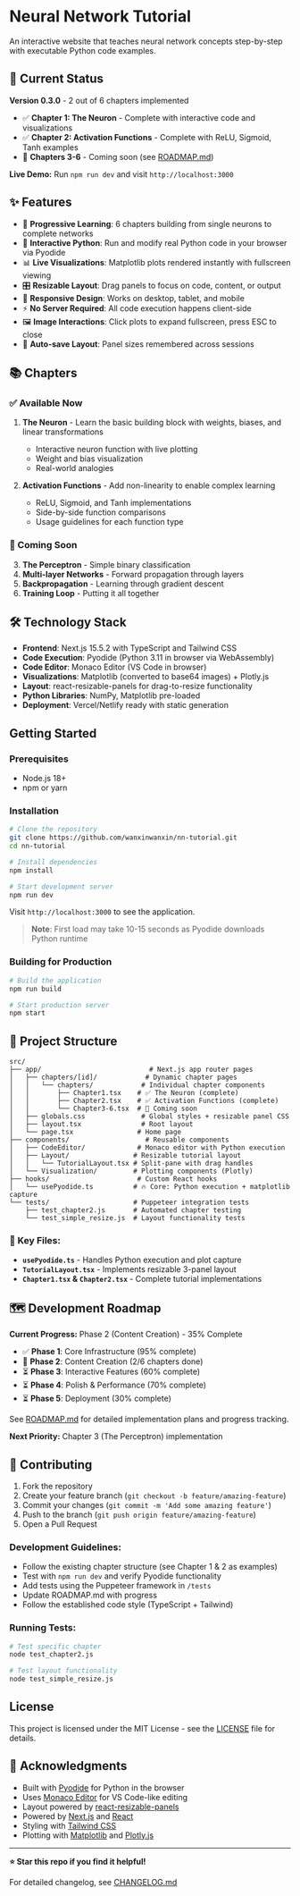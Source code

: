 # Neural Network Tutorial

An interactive website that teaches neural network concepts step-by-step with executable Python code examples.

## 🚧 Current Status

**Version 0.3.0** - 2 out of 6 chapters implemented

- ✅ **Chapter 1: The Neuron** - Complete with interactive code and visualizations
- ✅ **Chapter 2: Activation Functions** - Complete with ReLU, Sigmoid, Tanh examples
- 🚧 **Chapters 3-6** - Coming soon (see [ROADMAP.md](./ROADMAP.md))

**Live Demo:** Run `npm run dev` and visit `http://localhost:3000`

## ✨ Features

- 🧠 **Progressive Learning**: 6 chapters building from single neurons to complete networks
- 🐍 **Interactive Python**: Run and modify real Python code in your browser via Pyodide
- 📊 **Live Visualizations**: Matplotlib plots rendered instantly with fullscreen viewing
- 🎛️ **Resizable Layout**: Drag panels to focus on code, content, or output
- 📱 **Responsive Design**: Works on desktop, tablet, and mobile
- ⚡ **No Server Required**: All code execution happens client-side
- 🖼️ **Image Interactions**: Click plots to expand fullscreen, press ESC to close
- 💾 **Auto-save Layout**: Panel sizes remembered across sessions

## 📚 Chapters

### ✅ Available Now
1. **The Neuron** - Learn the basic building block with weights, biases, and linear transformations
   - Interactive neuron function with live plotting
   - Weight and bias visualization
   - Real-world analogies

2. **Activation Functions** - Add non-linearity to enable complex learning
   - ReLU, Sigmoid, and Tanh implementations
   - Side-by-side function comparisons
   - Usage guidelines for each function type

### 🚧 Coming Soon
3. **The Perceptron** - Simple binary classification
4. **Multi-layer Networks** - Forward propagation through layers  
5. **Backpropagation** - Learning through gradient descent
6. **Training Loop** - Putting it all together

## 🛠️ Technology Stack

- **Frontend**: Next.js 15.5.2 with TypeScript and Tailwind CSS
- **Code Execution**: Pyodide (Python 3.11 in browser via WebAssembly)
- **Code Editor**: Monaco Editor (VS Code in browser)
- **Visualizations**: Matplotlib (converted to base64 images) + Plotly.js
- **Layout**: react-resizable-panels for drag-to-resize functionality
- **Python Libraries**: NumPy, Matplotlib pre-loaded
- **Deployment**: Vercel/Netlify ready with static generation

## Getting Started

### Prerequisites

- Node.js 18+ 
- npm or yarn

### Installation

```bash
# Clone the repository
git clone https://github.com/wanxinwanxin/nn-tutorial.git
cd nn-tutorial

# Install dependencies
npm install

# Start development server
npm run dev
```

Visit `http://localhost:3000` to see the application.

> **Note**: First load may take 10-15 seconds as Pyodide downloads Python runtime

### Building for Production

```bash
# Build the application
npm run build

# Start production server
npm start
```

## 📁 Project Structure

```
src/
├── app/                           # Next.js app router pages
│   ├── chapters/[id]/            # Dynamic chapter pages
│   │   └── chapters/            # Individual chapter components
│   │       ├── Chapter1.tsx    # ✅ The Neuron (complete)
│   │       ├── Chapter2.tsx    # ✅ Activation Functions (complete)
│   │       └── Chapter3-6.tsx  # 🚧 Coming soon
│   ├── globals.css              # Global styles + resizable panel CSS
│   ├── layout.tsx               # Root layout
│   └── page.tsx                # Home page
├── components/                   # Reusable components
│   ├── CodeEditor/             # Monaco editor with Python execution
│   ├── Layout/                # Resizable tutorial layout
│   │   └── TutorialLayout.tsx # Split-pane with drag handles
│   └── Visualization/         # Plotting components (Plotly)
├── hooks/                      # Custom React hooks
│   └── usePyodide.ts          # 🔥 Core: Python execution + matplotlib capture
└── tests/                     # Puppeteer integration tests
    ├── test_chapter2.js       # Automated chapter testing
    └── test_simple_resize.js  # Layout functionality tests
```

### 🔑 Key Files:
- **`usePyodide.ts`** - Handles Python execution and plot capture
- **`TutorialLayout.tsx`** - Implements resizable 3-panel layout
- **`Chapter1.tsx` & `Chapter2.tsx`** - Complete tutorial implementations

## 🗺️ Development Roadmap

**Current Progress:** Phase 2 (Content Creation) - 35% Complete

- ✅ **Phase 1**: Core Infrastructure (95% complete)
- 🔄 **Phase 2**: Content Creation (2/6 chapters done)
- ⏳ **Phase 3**: Interactive Features (60% complete)
- ⏳ **Phase 4**: Polish & Performance (70% complete)
- ⏳ **Phase 5**: Deployment (30% complete)

See [ROADMAP.md](./ROADMAP.md) for detailed implementation plans and progress tracking.

**Next Priority:** Chapter 3 (The Perceptron) implementation

## 🤝 Contributing

1. Fork the repository
2. Create your feature branch (`git checkout -b feature/amazing-feature`)
3. Commit your changes (`git commit -m 'Add some amazing feature'`)
4. Push to the branch (`git push origin feature/amazing-feature`)
5. Open a Pull Request

### Development Guidelines:
- Follow the existing chapter structure (see Chapter 1 & 2 as examples)
- Test with `npm run dev` and verify Pyodide functionality
- Add tests using the Puppeteer framework in `/tests`
- Update ROADMAP.md with progress
- Follow the established code style (TypeScript + Tailwind)

### Running Tests:
```bash
# Test specific chapter
node test_chapter2.js

# Test layout functionality  
node test_simple_resize.js
```

## License

This project is licensed under the MIT License - see the [LICENSE](LICENSE) file for details.

## 🙏 Acknowledgments

- Built with [Pyodide](https://pyodide.org/) for Python in the browser
- Uses [Monaco Editor](https://microsoft.github.io/monaco-editor/) for VS Code-like editing
- Layout powered by [react-resizable-panels](https://github.com/bvaughn/react-resizable-panels)
- Powered by [Next.js](https://nextjs.org/) and [React](https://reactjs.org/)
- Styling with [Tailwind CSS](https://tailwindcss.com/)
- Plotting with [Matplotlib](https://matplotlib.org/) and [Plotly.js](https://plotly.com/javascript/)

---

**⭐ Star this repo if you find it helpful!**

For detailed changelog, see [CHANGELOG.md](./CHANGELOG.md)